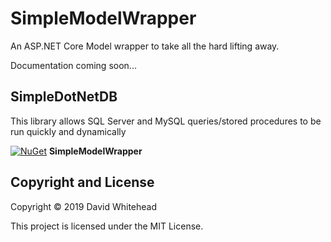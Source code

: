 # SimpleModelWrapper
An ASP.NET Core Model wrapper to take all the hard lifting away.

Documentation coming soon...

## SimpleDotNetDB
This library allows SQL Server and MySQL queries/stored procedures to be run quickly and dynamically

[![NuGet](https://img.shields.io/nuget/v/SimpleModelWrapper.svg?maxAge=3600)](https://www.nuget.org/packages/SimpleModelWrapper/) **SimpleModelWrapper**

## Copyright and License
Copyright &copy; 2019 David Whitehead

This project is licensed under the MIT License.
